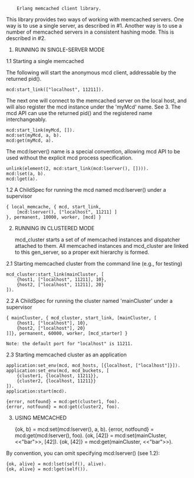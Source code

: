 
		Erlang memcached client library.

This library provides two ways of working with memcached servers. One way
is to use a single server, as described in #1. Another way is to use a number
of memcached servers in a consistent hashing mode. This is described in #2.


1. RUNNING IN SINGLE-SERVER MODE

1.1  Starting a single memcached

The following will start the anonymous mcd client,
addressable by the returned pid().

	mcd:start_link(["localhost", 11211]).

The next one will connect to the memcached server on the local host,
and will also register the mcd instance under the 'myMcd' name. See 3.
The mcd API can use the returned pid() and the registered name interchangeably.

	mcd:start_link(myMcd, []).
	mcd:set(myMcd, a, b).
	mcd:get(myMcd, a).

The mcd:lserver() name is a special convention, allowing mcd API to be used
without the explicit mcd process specification.

	unlink(element(2, mcd:start_link(mcd:lserver(), []))).
	mcd:lset(a, b).
	mcd:lget(a).

1.2  A ChildSpec for running the mcd named mcd:lserver() under a supervisor

	{ local_memcache, { mcd, start_link,
		[mcd:lserver(), ["localhost", 11211] ]
	}, permanent, 10000, worker, [mcd] }


2. RUNNING IN CLUSTERED MODE

   mcd_cluster starts a set of of memcached instances and
   dispatcher attached to them. All memcached instances and mcd_cluster
   are linked to this gen_server, so a proper exit hierarchy is formed.

2.1  Starting memcached cluster from the command line (e.g., for testing)

	mcd_cluster:start_link(mainCluster, [
		{host1, ["localhost", 11211], 10},
		{host2, ["localhost", 11211], 20}
	]).

2.2  A ChildSpec for running the cluster named 'mainCluster' under a supervisor

	{ mainCluster, { mcd_cluster, start_link, [mainCluster, [
		{host1, ["localhost"], 10},
		{host2, ["localhost"], 20}
	]]}, permanent, 60000, worker, [mcd_starter] }

	Note: the default port for "localhost" is 11211.

2.3 Starting memcached cluster as an application

	application:set_env(mcd, mcd_hosts, [{localhost, ["localhost"]}]).
	application:set_env(mcd, mcd_buckets, [
		{cluster1, {localhost, 11211}},
		{cluster2, {localhost, 11211}}
	]).
	application:start(mcd).

	{error, notfound} = mcd:get(cluster1, foo).
	{error, notfound} = mcd:get(cluster2, foo).

3. USING MEMCACHED

	{ok, b} = mcd:set(mcd:lserver(), a, b).
	{error, notfound} = mcd:get(mcd:lserver(), foo).
	{ok, [42]} = mcd:set(mainCluster, <<"bar">>, [42]).
	{ok, [42]} = mcd:get(mainCluster, <<"bar">>).

By convention, you can omit specifying mcd:lserver() (see 1.2):

	{ok, alive} = mcd:lset(self(), alive).
	{ok, alive} = mcd:lget(self()).

